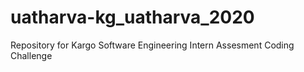 # uatharva-kg_uatharva_2020
Repository for Kargo Software Engineering Intern Assesment Coding Challenge
